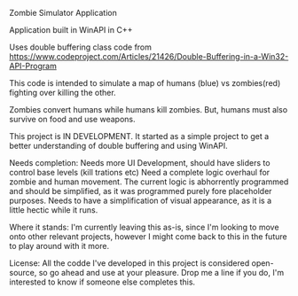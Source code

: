 Zombie Simulator Application

Application built in WinAPI in C++

Uses double buffering class code from https://www.codeproject.com/Articles/21426/Double-Buffering-in-a-Win32-API-Program

This code is intended to simulate a map of humans (blue) vs zombies(red) fighting over killing the other. 

Zombies convert humans while humans kill zombies. But, humans must also survive on food and use weapons. 

This project is IN DEVELOPMENT. It started as a simple project to get a better understanding of double buffering and using WinAPI. 

Needs completion: 
Needs more UI Development, should have sliders to control base levels (kill trations etc)
Need a complete logic overhaul for zombie and human movement. The current logic is abhorrently programmed and should be simplified, as it was programmed purely fore placeholder purposes.
Needs to have a simplification of visual appearance, as it is a little hectic while it runs. 

Where it stands: 
I'm currently leaving this as-is, since I'm looking to move onto other relevant projects, however I might come back to this in the future to play around with it more.

License: 
All the codde I've developed in this project is considered open-source, so go ahead and use at your pleasure. Drop me a line if you do, I'm interested to know if someone else completes this. 